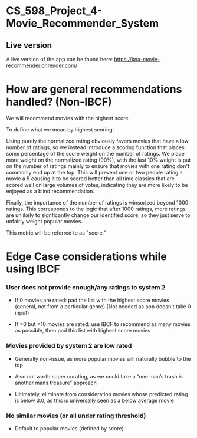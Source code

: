 # CS_598_Project_4-Movie_Recommender_System

## Live version

A live version of the app can be found here: https://kna-movie-recommender.onrender.com/ 

# How are general recommendations handled? (Non-IBCF)

We will recommend movies with the highest score.

To define what we mean by highest scoring:

Using purely the normalized rating obviously favors movies that have a low number of ratings, so we instead introduce a scoring function that places some percentage of the score weight on the number of ratings. We place more weight on the normalized rating (90%), with the last 10% weight is put on the number of ratings mainly to ensure that movies with one rating don't commonly end up at the top. This will prevent one or two people rating a movie a 5 causing it to be scored better than all time classics that are scored well on large volumes of votes, indicating they are more likely to be enjoyed as a blind recommendation. 

Finally, the importance of the number of ratings is winsorized beyond 1000 ratings. This corresponds to the logic that after 1000 ratings, more ratings are unlikely to signficantly change our identified score, so they just serve to unfairly weight popular movies.

This metric will be referred to as "score."

# Edge Case considerations while using IBCF

### User does not provide enough/any ratings to system 2 

- If 0 movies are rated: pad the list with the highest score movies (general, not from a particular genre) (Not needed as app doesn't take 0 input)

- If >0 but <10 movies are rated: use IBCF to recommend as many movies as possible, then pad this list with highest score movies 

### Movies provided by system 2 are low rated 

- Generally non-issue, as more popular movies will naturally bubble to the top

- Also not worth super curating, as we could take a “one man’s trash is another mans treasure” approach 

- Ultimately, eliminate from consideration movies whose predicted rating is below 3.0, as this is universally seen as a below average movie

### No similar movies (or all under rating threshold) 

- Default to popular movies (defined by score) 
